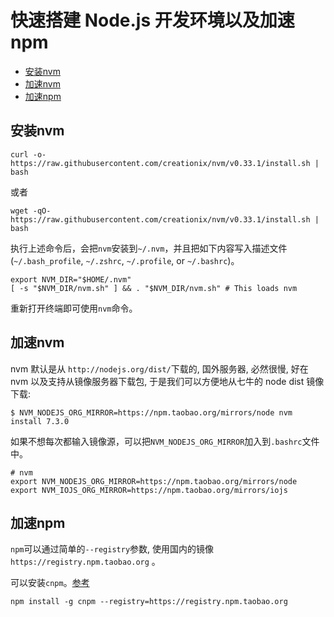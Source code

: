 # 快速搭建 Node.js 开发环境以及加速 npm

- [安装nvm](#安装nvm)
- [加速nvm](#加速nvm)
- [加速npm](#加速npm)

## 安装nvm

```text
curl -o- https://raw.githubusercontent.com/creationix/nvm/v0.33.1/install.sh | bash
```
或者
```text
wget -qO- https://raw.githubusercontent.com/creationix/nvm/v0.33.1/install.sh | bash
```

执行上述命令后，会把`nvm`安装到`~/.nvm`，并且把如下内容写入描述文件(`~/.bash_profile`, `~/.zshrc`, `~/.profile`, or `~/.bashrc`)。

```text
export NVM_DIR="$HOME/.nvm"
[ -s "$NVM_DIR/nvm.sh" ] && . "$NVM_DIR/nvm.sh" # This loads nvm
```

重新打开终端即可使用`nvm`命令。

## 加速nvm

nvm 默认是从 `http://nodejs.org/dist/`下载的, 国外服务器, 必然很慢,
好在 nvm 以及支持从镜像服务器下载包, 于是我们可以方便地从七牛的 node dist 镜像下载:

    $ NVM_NODEJS_ORG_MIRROR=https://npm.taobao.org/mirrors/node nvm install 7.3.0
    
如果不想每次都输入镜像源，可以把`NVM_NODEJS_ORG_MIRROR`加入到`.bashrc`文件中。

```text
# nvm
export NVM_NODEJS_ORG_MIRROR=https://npm.taobao.org/mirrors/node
export NVM_IOJS_ORG_MIRROR=https://npm.taobao.org/mirrors/iojs
```

## 加速npm

`npm`可以通过简单的`--registry`参数, 使用国内的镜像 `https://registry.npm.taobao.org` 。

可以安装`cnpm`。[参考](https://npm.taobao.org/)

    npm install -g cnpm --registry=https://registry.npm.taobao.org
    